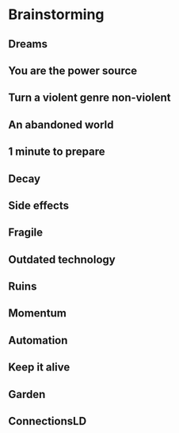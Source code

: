 # Brainstorming
## Dreams

## You are the power source

## Turn a violent genre non-violent

## An abandoned world

## 1 minute to prepare

## Decay

## Side effects

## Fragile

## Outdated technology

## Ruins

## Momentum

## Automation

## Keep it alive

## Garden

## ConnectionsLD
